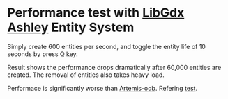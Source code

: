 # Performance test with [LibGdx Ashley](https://github.com/libgdx/ashley) Entity System

Simply create 600 entities per second, and toggle the entity life of 10 seconds by press Q key.

Result shows the performance drops dramatically after 60,000 entities are created. The removal of entities also takes heavy load.

Performace is significantly worse than [Artemis-odb](https://github.com/junkdog/artemis-odb). Refering [test](https://github.com/yichen0831/PerformanceArtemis-odb).
